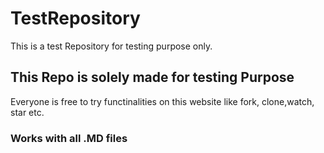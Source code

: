 # TestRepository
This is a test Repository for testing purpose only.

## This Repo is solely made for testing Purpose
Everyone is free to try functinalities on this website like fork, clone,watch, star etc.

### Works with all .MD files
